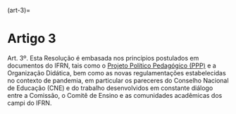 (art-3)=

# Artigo 3

Art. 3º. Esta Resolução é embasada nos princípios postulados em documentos do IFRN, tais como o [Projeto
Político Pedagógico (PPP)](https://portal.ifrn.edu.br/institucional/projeto-politico-pedagogico-1/lateral/menu-1) e a Organização Didática, bem como as novas regulamentações estabelecidas no
contexto de pandemia, em particular os pareceres do Conselho Nacional de Educação (CNE) e do trabalho
desenvolvidos em constante diálogo entre a Comissão, o Comitê de Ensino e as comunidades acadêmicas dos campi
do IFRN.

